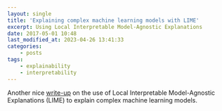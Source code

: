 ```yaml
---
layout: single
title: 'Explaining complex machine learning models with LIME'
excerpt: Using Local Interpretable Model-Agnostic Explanations
date: 2017-05-01 10:48
last_modified_at: 2023-04-26 13:41:33
categories:
    - posts
tags:
    - explainability
    - interpretability
---
```


Another nice
[write-up](https://shiring.github.io/machine_learning/2017/04/23/lime)
on the use of Local Interpretable Model-Agnostic Explanations (LIME) to
explain complex machine learning models.
